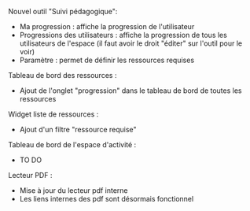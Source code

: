 Nouvel outil "Suivi pédagogique":
  - Ma progression : affiche la progression de l'utilisateur
  - Progressions des utilisateurs : affiche la progression de tous les utilisateurs de l'espace (il faut avoir le droit "éditer" sur l'outil pour le voir)
  - Paramètre : permet de définir les ressources requises

Tableau de bord des ressources :
  - Ajout de l'onglet "progression" dans le tableau de bord de toutes les ressources

Widget liste de ressources :
  - Ajout d'un filtre "ressource requise"

Tableau de bord de l'espace d'activité :
  - TO DO

Lecteur PDF :
  - Mise à jour du lecteur pdf interne
  - Les liens internes des pdf sont désormais fonctionnel
